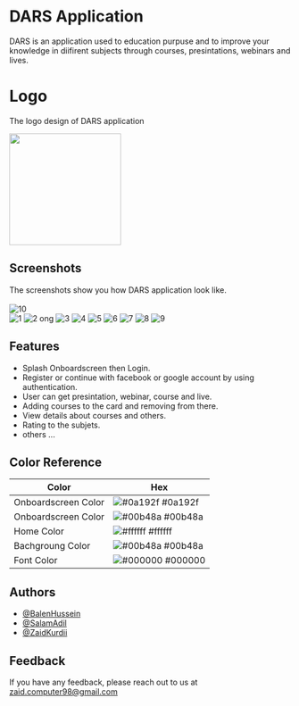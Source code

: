 
# DARS Application
DARS is an application used to education purpuse and to improve your knowledge in diifirent subjects through courses, presintations, webinars and lives.


# Logo
The logo design of DARS application 


<img src="https://user-images.githubusercontent.com/106588996/180645572-45ef4753-285b-4735-b06b-9eace4d074af.png" height="200" width="200" >
<br>



## Screenshots
The screenshots show you how DARS application look like.<br><br>
![10](https://user-images.githubusercontent.com/106588996/180889262-de0fb3e7-1279-42d1-ad77-65f78318a636.PNG) <br>
![1](https://user-images.githubusercontent.com/106588996/180885299-24ea048a-6257-4d9b-85a1-636877ebaf71.PNG)
![2 ong](https://user-images.githubusercontent.com/106588996/180885303-cf3f6716-dba2-48ef-b371-dfe81161a746.PNG)
![3](https://user-images.githubusercontent.com/106588996/180885304-2d454c9c-6014-4458-bd3b-263ab3fd8e08.png)
![4](https://user-images.githubusercontent.com/106588996/180885306-56be80cd-c965-4c70-9ae9-09396227ee63.png)
![5](https://user-images.githubusercontent.com/106588996/180885309-e5dad327-7b77-43d1-b421-024df0da0e0a.png)
![6](https://user-images.githubusercontent.com/106588996/180885310-8e985f13-96f2-4112-92e4-1567dab8602d.png)
![7](https://user-images.githubusercontent.com/106588996/180885313-84b79f52-9c6f-49c7-955b-58bf4aa58693.png)
![8](https://user-images.githubusercontent.com/106588996/180885316-3b40b0e9-7834-48b9-ba69-0f8d253209a3.PNG)
![9](https://user-images.githubusercontent.com/106588996/180885318-425ef8b9-6e30-4ff0-954a-bfa63440afc6.PNG)
<br>



## Features
- Splash Onboardscreen then Login.
- Register or continue with facebook or google account by using authentication.
- User can get presintation, webinar, course and live.
- Adding courses to the card and removing from there.
- View details about courses and others.
- Rating to the subjets.
- others ...


## Color Reference

| Color             | Hex                                                                |
| ----------------- | ------------------------------------------------------------------ |
| Onboardscreen Color | ![#0a192f](https://via.placeholder.com/10/0a192f?text=+) #0a192f |
| Onboardscreen Color | ![#00b48a](https://via.placeholder.com/10/00b48a?text=+) #00b48a |
| Home Color | ![#ffffff](https://via.placeholder.com/10/f8f8f8?text=+) #ffffff |
| Bachgroung Color | ![#00b48a](https://via.placeholder.com/10/00b48a?text=+) #00b48a |
| Font Color | ![#000000](https://via.placeholder.com/10/00b48a?text=+) #000000 |



## Authors

- [@BalenHussein](https://github.com/balenhussein)
- [@SalamAdil](https://github.com/salamadil)
- [@ZaidKurdii](https://github.com/ZaidKurdii)




## Feedback

If you have any feedback, please reach out to us at zaid.computer98@gmail.com

